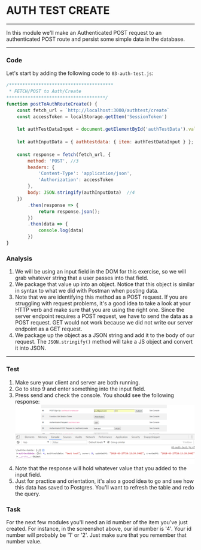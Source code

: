 # AUTH TEST CREATE
---
In this module we'll make an Authenticated POST request to an authenticated POST route and persist some simple data in the database.

<hr />

### Code
Let's start by adding the following code to `03-auth-test.js`:

```js
/***************************************
 * FETCH/POST to Auth/Create
*************************************/
function postToAuthRouteCreate() {
	const fetch_url = `http://localhost:3000/authtest/create` 
	const accessToken = localStorage.getItem('SessionToken')

	let authTestDataInput = document.getElementById('authTestData').value; //1

	let authInputData = { authtestdata: { item: authTestDataInput } }; //2

	const response = fetch(fetch_url, {
		method: 'POST', //3
		headers: {
			'Content-Type': 'application/json',
			'Authorization': accessToken
		},
		body: JSON.stringify(authInputData)  //4
	})
		.then(response => {
			return response.json();
		})
		.then(data => {
			console.log(data)
		})
}
```

### Analysis
1. We will be using an input field in the DOM for this exercise, so we will grab whatever string that a user passes into that field. 
2. We package that value up into an object. Notice that this object is similar in syntax to what we did with Postman when posting data. 
3. Note that we are identifying this method as a POST request. If you are struggling with request problems, it's a good idea to take a look at your HTTP verb and make sure that you are using the right one. Since the server endpoint requires a POST request, we have to send the data as a POST request. GET would not work because we did not write our server endpoint as a GET request.
4. We package up the object as a JSON string and add it to the body of our request. The `JSON.stringify()` method will take a JS object and convert it into JSON.

<hr />

### Test
1. Make sure your client and server are both running.
2. Go to step 9 and enter something into the input field.
3. Press send and check the console. You should see the following response:
![screenshot](assets/05-auth-create.PNG) 
4. Note that the response will hold whatever value that you added to the input field.
5. Just for practice and orientation, it's also a good idea to go and see how this data has saved to Postgres. You'll want to refresh the table and redo the query.

### Task
For the next few modules you'll need an id number of the item you've just created. For instance, in the screenshot above, our id number is '4'. Your id number will probably be '1' or '2'. Just make sure that you remember that number value.  